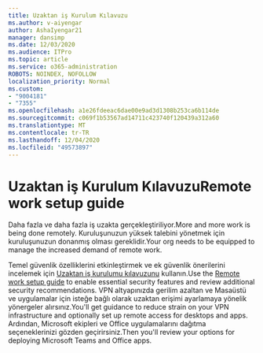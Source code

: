 ```yaml
---
title: Uzaktan iş Kurulum Kılavuzu
ms.author: v-aiyengar
author: AshaIyengar21
manager: dansimp
ms.date: 12/03/2020
ms.audience: ITPro
ms.topic: article
ms.service: o365-administration
ROBOTS: NOINDEX, NOFOLLOW
localization_priority: Normal
ms.custom:
- "9004181"
- "7355"
ms.openlocfilehash: a1e26fdeeac6dae00e9ad3d1308b253ca6b114de
ms.sourcegitcommit: c069f1b53567ad14711c423740f120439a312a60
ms.translationtype: MT
ms.contentlocale: tr-TR
ms.lasthandoff: 12/04/2020
ms.locfileid: "49573897"
---
```

# <a name="remote-work-setup-guide"></a><span data-ttu-id="637a0-102">Uzaktan iş Kurulum Kılavuzu</span><span class="sxs-lookup"><span data-stu-id="637a0-102">Remote work setup guide</span></span>

<span data-ttu-id="637a0-103">Daha fazla ve daha fazla iş uzakta gerçekleştiriliyor.</span><span class="sxs-lookup"><span data-stu-id="637a0-103">More and more work is being done remotely.</span></span> <span data-ttu-id="637a0-104">Kuruluşunuzun yüksek talebini yönetmek için kuruluşunuzun donanmış olması gereklidir.</span><span class="sxs-lookup"><span data-stu-id="637a0-104">Your org needs to be equipped to manage the increased demand of remote work.</span></span>

<span data-ttu-id="637a0-105">Temel güvenlik özelliklerini etkinleştirmek ve ek güvenlik önerilerini incelemek için [Uzaktan iş kurulumu kılavuzunu](https://go.microsoft.com/fwlink/?linkid=2142062) kullanın.</span><span class="sxs-lookup"><span data-stu-id="637a0-105">Use the [Remote work setup guide](https://go.microsoft.com/fwlink/?linkid=2142062) to enable essential security features and review additional security recommendations.</span></span> <span data-ttu-id="637a0-106">VPN altyapınızda gerilim azaltan ve Masaüstü ve uygulamalar için isteğe bağlı olarak uzaktan erişimi ayarlamaya yönelik yönergeler alırsınız.</span><span class="sxs-lookup"><span data-stu-id="637a0-106">You'll get guidance to reduce strain on your VPN infrastructure and optionally set up remote access for desktops and apps.</span></span> <span data-ttu-id="637a0-107">Ardından, Microsoft ekipleri ve Office uygulamalarını dağıtma seçeneklerinizi gözden geçirirsiniz.</span><span class="sxs-lookup"><span data-stu-id="637a0-107">Then you'll review your options for deploying ‎Microsoft Teams‎ and ‎Office‎ apps.</span></span>
